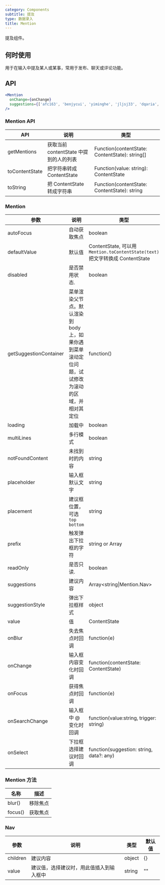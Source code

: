 ```yaml
---
category: Components
subtitle: 提及
type: 数据录入
title: Mention
---
```


提及组件。

## 何时使用

用于在输入中提及某人或某事，常用于发布、聊天或评论功能。

## API

```jsx
<Mention
  onChange={onChange}
  suggestions={['afc163', 'benjycui', 'yiminghe', 'jljsj33', 'dqaria', 'RaoHai']}
/>
```

### Mention API

| API | 说明 | 类型 |
| --- | --- | --- |
| getMentions | 获取当前 contentState 中提到的人的列表 | Function(contentState: ContentState): string\[] |
| toContentState | 把字符串转成 ContentState | Function(value: string): ContentState |
| toString | 把 ContentState 转成字符串 | Function(contentState: ContentState): string |

### Mention

| 参数 | 说明 | 类型 | 默认值 |
| --- | --- | --- | --- |
| autoFocus | 自动获取焦点 | boolean | false |
| defaultValue | 默认值 | ContentState, 可以用 `Mention.toContentState(text)` 把文字转换成 ContentState | null |
| disabled | 是否禁用状态. | boolean | false |
| getSuggestionContainer | 菜单渲染父节点。默认渲染到 body 上，如果你遇到菜单滚动定位问题，试试修改为滚动的区域，并相对其定位 | function() | () => document.body |
| loading | 加载中 | boolean | false |
| multiLines | 多行模式 | boolean | false |
| notFoundContent | 未找到时的内容 | string | '无匹配结果，轻敲空格完成输入' |
| placeholder | 输入框默认文字 | string | null |
| placement | 建议框位置，可选 `top` `bottom` | string | 'bottom' |
| prefix | 触发弹出下拉框的字符 | string or Array<string> | '@' |
| readOnly | 是否只读. | boolean | false |
| suggestions | 建议内容 | Array&lt;string\|Mention.Nav> | \[] |
| suggestionStyle | 弹出下拉框样式 | object | {} |
| value | 值 | ContentState | null |
| onBlur | 失去焦点时回调 | function(e) | null |
| onChange | 输入框内容变化时回调 | function(contentState: ContentState) | null |
| onFocus | 获得焦点时回调 | function(e) | null |
| onSearchChange | 输入框中 @ 变化时回调 | function(value:string, trigger: string) | \[] |
| onSelect | 下拉框选择建议时回调 | function(suggestion: string, data?: any) | null |

### Mention 方法

| 名称 | 描述 |
| --- | --- |
| blur() | 移除焦点 |
| focus() | 获取焦点 |

### Nav

| 参数 | 说明 | 类型 | 默认值 |
| --- | --- | --- | --- |
| children | 建议内容 | object | {} |
| value | 建议值，选择建议时，用此值插入到输入框中 | string | "" |
